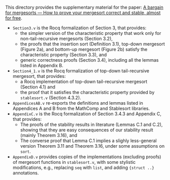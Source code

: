 This directory provides the supplementary material for the paper:
[A bargain for mergesorts — How to prove your mergesort correct and stable, almost for free](https://arxiv.org/abs/2403.08173).

- `Section3.v` is the Rocq formalization of Section 3, that provides:
  + the simpler version of the characteristic property that work only for
    non-tail-recursive mergesorts (Section 3.2),
  + the proofs that the insertion sort (Definition 3.1), top-down mergesort
    (Figure 2a), and bottom-up mergesort (Figure 2b) satisfy the characteristic
    property (Section 3.3), and
  + generic correctness proofs (Section 3.4), including all the lemmas listed in
    Appendix B.
- `Section4_1.v` is the Rocq formalization of top-down tail-recursive mergesort,
  that provides:
  + a Rocq implementation of top-down tail-recursive mergesort (Section 4.1) and
  + the proof that it satisfies the characteristic property provided by
    `stablesort.v` (Section 4.3.2).
- `AppendicesAB.v` re-exports the definitions and lemmas listed in Appendices A
  and B from the MathComp and Stablesort libraries.
- `AppendixC.v` is the Rocq formalization of Section 3.4.3 and Appendix C, that
  provides:
  + The proofs of the stability results in literature (Lemmas C.1 and C.2),
    showing that they are easy consequences of our stability result (mainly
    Theorem 3.16), and
  + The converse proof that Lemma C.1 implies a slighly less-general version
    Theorem 3.11 and Theorem 3.16, under some assumptions on `sort`.
- `AppendixD.v` provides copies of the implementations (excluding proofs) of
  mergesort functions in `stablesort.v`, with some stylistic modifications,
  e.g., replacing `seq` with `list`, and adding `{struct ..}` annotations.
